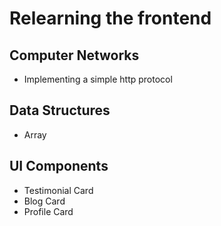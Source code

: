 # Relearning the frontend

## Computer Networks

- Implementing a simple http protocol

## Data Structures

- Array

## UI Components

- Testimonial Card
- Blog Card
- Profile Card
